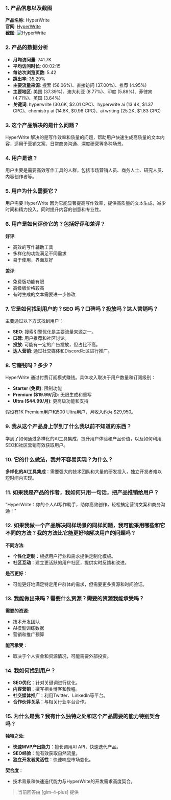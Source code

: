 ### 1. 产品信息以及截图

**产品名称**: HyperWrite  
**官网**: [HyperWrite](https://www.hyperwriteai.com)  
**截图**: ![HyperWrite](https://cdn-images.toolify.ai/16833574444652006.jpg)

### 2. 产品的数据分析

- **月均访问量**: 741.7K
- **平均访问时长**: 00:02:15
- **每访次浏览页数**: 5.42
- **跳出率**: 35.29%
- **主要流量来源**: 搜索 (56.06%)、直接访问 (37.00%)、推荐 (4.95%)
- **主要地区**: 美国 (37.39%)、澳大利亚 (8.77%)、印度 (5.89%)、菲律宾 (4.71%)、英国 (3.64%)
- **关键词**: hyperwrite (30.6K, $2.01 CPC)、hyperwrite ai (13.4K, $1.37 CPC)、chemistry ai (14.8K, $0.98 CPC)、ai writing (25.2K, $1.83 CPC)

### 3. 这个产品解决的是什么问题？

HyperWrite 解决的是写作效率和质量的问题，帮助用户快速生成高质量的文本内容，适用于营销文案、日常商务沟通、深度研究等多种场景。

### 4. 用户是谁？

用户主要是需要高效写作工具的人群，包括市场营销人员、商务人士、研究人员、内容创作者等。

### 5. 用户为什么需要它？

用户需要 HyperWrite 因为它能显著提高写作效率，提供高质量的文本生成，减少时间和精力投入，同时提升内容的创意和专业性。

### 6. 用户是如何评价它的？包括好评和差评？

**好评**:
- 高效的写作辅助工具
- 多样化的功能满足不同需求
- 易于使用，界面友好

**差评**:
- 免费版功能有限
- 高级版价格较高
- 有时生成的文本需要进一步修改

### 7. 它是如何找到用户的？SEO 吗？口碑吗？投放吗？达人营销吗？

主要通过以下方式找到用户：
- **SEO**: 搜索引擎优化是主要流量来源之一。
- **口碑**: 用户推荐和社区讨论。
- **投放**: 可能有一定的广告投放，但占比不高。
- **达人营销**: 通过社交媒体和Discord社区进行推广。

### 8. 它赚钱吗？多少？

HyperWrite 通过付费订阅模式赚钱。具体收入取决于用户数量和订阅级别：
- **Starter (免费)**: 限制功能
- **Premium ($19.99/月)**: 无限生成和重写
- **Ultra ($44.99/月)**: 更高级功能和支持

假设有1K Premium用户和500 Ultra用户，月收入约为 $29,950。

### 9. 我从这个产品身上学到了什么我以前不知道的东西？

学到了如何通过多样化的AI工具集成，提升用户体验和产品价值，以及如何利用SEO和社区营销有效获取用户。

### 10. 它的什么做法，我并不容易实现？为什么？

**多样化的AI工具集成**：需要强大的技术团队和大量的研发投入，独立开发者难以短时间内实现。

### 11. 如果我是产品的作者，我如何只用一句话，把产品推销给用户？

"HyperWrite：你的个人AI写作助手，助你高效创作，轻松搞定营销文案和商务沟通！"

### 12. 如果我做一个产品解决同样场景的同样问题，我可能采用哪些和它不同的方法？我的方法比它能更好地解决用户的问题吗？

**不同方法**:
- **个性化定制**：根据用户行业和需求提供定制化模板。
- **社区互动**：建立更活跃的用户社区，提供实时反馈和改进。

**是否更好**：
- 可能更好地满足特定用户群体的需求，但需要更多资源和时间验证。

### 13. 我能做出来吗？需要什么资源？需要的资源我能承受吗？

**需要的资源**:
- 技术开发团队
- AI模型训练数据
- 营销和推广预算

**能否承受**：
- 取决于个人资金和资源情况，可能需要外部投资。

### 14. 我如何找到用户？

- **SEO优化**：针对关键词进行优化。
- **内容营销**：撰写相关博客和教程。
- **社交媒体推广**：利用Twitter、LinkedIn等平台。
- **合作伙伴关系**：与相关行业平台合作。

### 15. 为什么是我？我有什么独特之处和这个产品需要的能力特别契合吗？

**独特之处**:
- **快速MVP产出能力**：擅长调用AI API，快速迭代产品。
- **SEO经验**：能有效获取自然流量。
- **独立开发者灵活性**：快速响应市场变化。

**契合度**：
- 技术背景和快速迭代能力与HyperWrite的开发需求高度契合。

> 当前回答由 [glm-4-plus] 提供